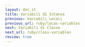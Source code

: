 ```yaml
---
layout: doc_it
title: Variabili di Istanza
previous: Variabili Locali
previous_url: ruby/locas-variables
next: Variabili di Classe
next_url: ruby/class-variables
review: true
---
```

